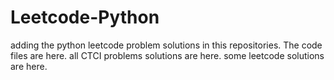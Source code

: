 # Leetcode-Python
adding the python leetcode problem solutions in this repositories. 
The code files are here.
all CTCI problems solutions are here.
some leetcode solutions are here.












































































































































